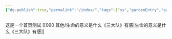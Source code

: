 ```yaml
---
{"dg-publish":true,"permalink":"/index/","tags":["ss","gardenEntry","gardenEntry","gardenEntry"]}
---
```


这是一个首页测试
[[090 其他/生命的意义是什么《三大队》有感\|生命的意义是什么《三大队》有感]]